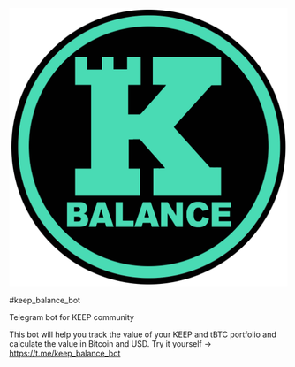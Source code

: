 
[![keep_balance_bot](https://github.com/eguoli/keep_balance_bot/blob/main/keep-balance-bot.jpg)](https://t.me/keep_balance_bot)

#keep_balance_bot

Telegram bot for KEEP community

This bot will help you track the value of your KEEP and tBTC portfolio and calculate the value in Bitcoin and USD. Try it yourself -> https://t.me/keep_balance_bot
